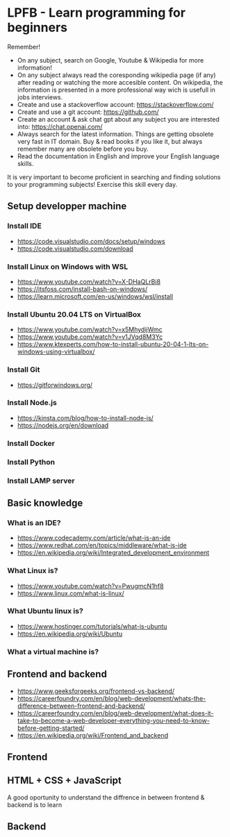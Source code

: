 # LPFB - Learn programming for beginners

Remember! 

- On any subject, search on Google, Youtube & Wikipedia for more information!
- On any subject always read the coresponding wikipedia page (if any) after reading or watching the more accesible content. On wikipedia, the information is presented in a more professional way wich is usefull in jobs interviews.
- Create and use a stackoverflow account: https://stackoverflow.com/
- Create and use a git account: https://github.com/
- Create an account & ask chat gpt about any subject you are interested into: https://chat.openai.com/
- Always search for the latest information. Things are getting obsolete very fast in IT domain. Buy & read books if you like it, but always remember many are obsolete before you buy.
- Read the documentation in English and improve your English language skills.

It is very important to become proficient in searching and finding solutions to your programming subjects! Exercise this skill every day.

## Setup developper machine

### Install IDE

- https://code.visualstudio.com/docs/setup/windows
- https://code.visualstudio.com/download

### Install Linux on Windows with WSL

- https://www.youtube.com/watch?v=X-DHaQLrBi8
- https://itsfoss.com/install-bash-on-windows/
- https://learn.microsoft.com/en-us/windows/wsl/install

### Install Ubuntu 20.04 LTS on VirtualBox

- https://www.youtube.com/watch?v=x5MhydijWmc
- https://www.youtube.com/watch?v=v1JVqd8M3Yc
- https://www.ktexperts.com/how-to-install-ubuntu-20-04-1-lts-on-windows-using-virtualbox/

### Install Git

- https://gitforwindows.org/

### Install Node.js

- https://kinsta.com/blog/how-to-install-node-js/
- https://nodejs.org/en/download

### Install Docker

### Install Python

### Install LAMP server


## Basic knowledge

### What is an IDE?

- https://www.codecademy.com/article/what-is-an-ide
- https://www.redhat.com/en/topics/middleware/what-is-ide
- https://en.wikipedia.org/wiki/Integrated_development_environment

### What Linux is?

- https://www.youtube.com/watch?v=PwugmcN1hf8
- https://www.linux.com/what-is-linux/

### What Ubuntu linux is? 

- https://www.hostinger.com/tutorials/what-is-ubuntu
- https://en.wikipedia.org/wiki/Ubuntu

### What a virtual machine is?


## Frontend and backend

- https://www.geeksforgeeks.org/frontend-vs-backend/
- https://careerfoundry.com/en/blog/web-development/whats-the-difference-between-frontend-and-backend/
- https://careerfoundry.com/en/blog/web-development/what-does-it-take-to-become-a-web-developer-everything-you-need-to-know-before-getting-started/
- https://en.wikipedia.org/wiki/Frontend_and_backend

## Frontend

## HTML + CSS + JavaScript

A good oportunity to understand the diffrence in between frontend & backend is to learn 

## Backend
